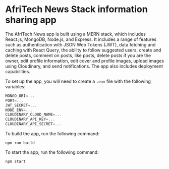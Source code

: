 # AfriTech News Stack information sharing app

The AfriTech News app is built using a MERN stack, which includes React.js, MongoDB, Node.js, and Express. It includes a range of features such as authentication with JSON Web Tokens (JWT), data fetching and caching with React Query, the ability to follow suggested users, create and delete posts, comment on posts, like posts, delete posts if you are the owner, edit profile information, edit cover and profile images, upload images using Cloudinary, and send notifications. The app also includes deployment capabilities.

To set up the app, you will need to create a `.env` file with the following variables:

```js
MONGO_URI=...
PORT=...
JWT_SECRET=...
NODE_ENV=...
CLOUDINARY_CLOUD_NAME=...
CLOUDINARY_API_KEY=...
CLOUDINARY_API_SECRET=...
```

To build the app, run the following command:

```shell
npm run build
```

To start the app, run the following command:

```shell
npm start
```
